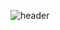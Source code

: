 ![header](https://capsule-render.vercel.app/api?type=waving&color=gradient&height=250&section=header&customColorList=0,2,3&text=Ahyeong%20Jeong&fontSize=60&fontAlignY=40)
